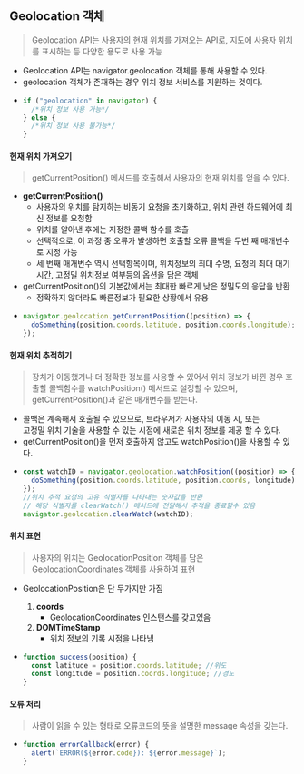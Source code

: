 ## Geolocation 객체

> Geolocation API는 사용자의 현재 위치를 가져오는 API로, 지도에 사용자 위치를 표시하는 등 다양한 용도로 사용 가능

- Geolocation API는 navigator.geolocation 객체를 통해 사용할 수 있다.
- geolocation 객체가 존재하는 경우 위치 정보 서비스를 지원하는 것이다.
- ```javascript
  if ("geolocation" in navigator) {
    /*위치 정보 사용 가능*/
  } else {
    /*위치 정보 사용 불가능*/
  }
  ```

#### 현재 위치 가져오기

> getCurrentPosition() 메서드를 호출해서 사용자의 현재 위치를 얻을 수 있다.

- **getCurrentPosition()**
  - 사용자의 위치를 탐지하는 비동기 요청을 초기화하고, 위치 관련 하드웨어에 최신 정보를 요청함
  - 위치를 알아낸 후에는 지정한 콜백 함수를 호출
  - 선택적으로, 이 과정 중 오류가 발생하면 호출할 오류 콜백을 두번 째 매개변수로 지정 가능
  - 세 번째 매개변수 역시 선택항목이며, 위치정보의 최대 수명, 요청의 최대 대기시간, 고정밀 위치정보 여부등의 옵션을 담은 객체
- getCurrentPosition()의 기본값에서는 최대한 빠르게 낮은 정밀도의 응답을 반환
  - 정확하지 않더라도 빠른정보가 필요한 상황에서 유용
- ```javascript
  navigator.geolocation.getCurrentPosition((position) => {
    doSomething(position.coords.latitude, position.coords.longitude);
  });
  ```

#### 현재 위치 추적하기

> 장치가 이동했거나 더 정확한 정보를 사용할 수 있어서 위치 정보가 바뀐 경우 호출할 콜백함수를 watchPosition() 메서드로 설정할 수 있으며,<br>getCurrentPosition()과 같은 매개변수를 받는다.

- 콜백은 계속해서 호출될 수 있으므로, 브라우저가 사용자의 이동 시, 또는<br>고정밀 위치 기술을 사용할 수 있는 시점에 새로운 위치 정보를 제공 할 수 있다.
- getCurrentPosition()을 먼저 호출하지 않고도 watchPosition()을 사용할 수 있다.
- ```javascript
  const watchID = navigator.geolocation.watchPosition((position) => {
    doSomething(position.coords.latitude, position.coords, longitude);
  });
  //위치 추적 요청의 고유 식별자를 나타내는 숫자값을 반환
  // 해당 식별자를 clearWatch() 메서드에 전달해서 추적을 종료할수 있음
  navigator.geolocation.clearWatch(watchID);
  ```

#### 위치 표현

> 사용자의 위치는 GeolocationPosition 객체를 담은 GeolocationCoordinates 객체를 사용하여 표현

- GeolocationPosition은 단 두가지만 가짐

  1. **coords**
     - GeolocationCoordinates 인스턴스를 갖고있음
  2. **DOMTimeStamp**
     - 위치 정보의 기록 시점을 나타냄

- ```javascript
  function success(position) {
    const latitude = position.coords.latitude; //위도
    const longitude = position.coords.longitude; //경도
  }
  ```

#### 오류 처리

> 사람이 읽을 수 있는 형태로 오류코드의 뜻을 설명한 message 속성을 갖는다.

- ```javascript
  function errorCallback(error) {
    alert(`ERROR(${error.code}): ${error.message}`);
  }
  ```
